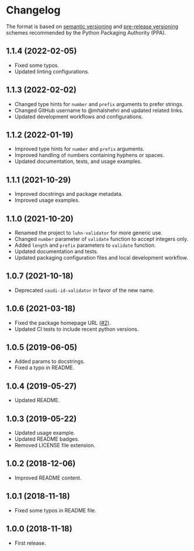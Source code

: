 # Changelog

The format is based on [semantic versioning] and [pre-release versioning] schemes 
recommended by the Python Packaging Authority (PPA).

[semantic versioning]: https://packaging.python.org/guides/distributing-packages-using-setuptools/#semantic-versioning-preferred
[pre-release versioning]: https://packaging.python.org/guides/distributing-packages-using-setuptools/#pre-release-versioning

## 1.1.4 (2022-02-05)

- Fixed some typos.
- Updated linting configurations.

## 1.1.3 (2022-02-02)

- Changed type hints for `number` and `prefix` arguments to prefer strings.
- Changed GitHub username to @mhalshehri and updated related links.
- Updated development workflows and configurations.

## 1.1.2 (2022-01-19)

- Improved type hints for `number` and `prefix` arguments.
- Improved handling of numbers containing hyphens or spaces.
- Updated documentation, tests, and usage examples.

## 1.1.1 (2021-10-29)

- Improved docstrings and package metadata.
- Improved usage examples.

## 1.1.0 (2021-10-20)

- Renamed the project to `luhn-validator` for more generic use.
- Changed `number` parameter of `validate` function to accept integers only.
- Added `length` and `prefix` parameters to `validate` function.
- Updated documentation and tests.
- Updated packaging configuration files and local development workflow.

## 1.0.7 (2021-10-18)

- Deprecated `saudi-id-validator` in favor of the new name.

## 1.0.6 (2021-03-18)

- Fixed the package homepage URL ([#2](https://github.com/mhalshehri/luhn-validator/pull/2)).
- Updated CI tests to include recent python versions.

## 1.0.5 (2019-06-05)

- Added params to docstrings.
- Fixed a typo in README.

## 1.0.4 (2019-05-27)

- Updated README.

## 1.0.3 (2019-05-22)

- Updated usage example.
- Updated README badges.
- Removed LICENSE file extension.

## 1.0.2 (2018-12-06)

- Improved README content.

## 1.0.1 (2018-11-18)

- Fixed some typos in README file.

## 1.0.0 (2018-11-18)

- First release.
